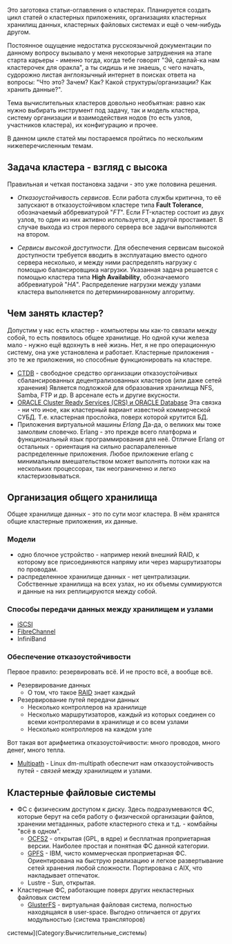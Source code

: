 Это заготовка статьи-оглавления о кластерах. Планируется создать цикл
статей о кластерных приложениях, организациях кластерных хранилищ
данных, кластерных файловых системах и ещё о чем-нибудь другом.

Постоянное ощущение недостатка русскоязычной документации по данному
вопросу вызывало у меня некоторые затруднения на этапе старта
карьеры - именно тогда, когда тебе говорят "Эй, сделай-ка нам
кластерочек для оракла", а ты сидишь и не знаешь, с чего начать,
судорожно листая англоязычный интернет в поисках ответа на вопросы:
"Что это? Зачем? Как? Какой структуры/организации? Как хранить данные?".

Тема вычислительных кластеров довольно необъятная: равно как нужно
выбирать инструмент под задачу, так и модель кластера, систему
организации и взаимодействия нодов (то есть узлов, участников
кластера), их конфигурацию и прочее.

В данном цикле статей мы постараемся пройтись по нескольким
нижеперечисленным темам.

## Задача кластера - взгляд с высока

Правильная и четкая постановка задачи - это уже половина решения.

  - *Отказоустойчивость сервисов*.
    Если работа службы критична, то её запускают в отказоустойчивом
    кластере типа **Fault Tolerance**, обозначаемый аббревиатурой
    "*FT*". Если FT-кластер состоит из двух узлов, то один из них
    активно используется, а другой простаивает. В случае выхода
    из строя первого сервера все задачи выполняются на втором.

<!-- end list -->

  - *Сервисы высокой доступности*.
    Для обеспечения сервисам высокой доступности требуется вводить в
    эксплуатацию вместо одного сервера несколько, и между ними
    распределять нагрузку с помощью балансировщика нагрузки.
    Указанная задача решается с помощью кластера типа **High
    Availability**, обозначаемого аббревиатурой "*HA*". Распределение
    нагрузки между узлами кластера выполняется по детерминированному
    алгоритму.

## Чем занять кластер?

Допустим у нас есть кластер - компьютеры мы как-то связали между собой,
то есть появилось общее хранилище. Но одной кучи железа мало - нужно
ещё вдохнуть в неё жизнь. Нет, я не про операционную систему, она уже
установлена и работает. Кластерные приложения - это те же приложения, но
способные функционировать на кластере.

  - [CTDB](CTDB) - свободное средство организации
    отказоустойчивых сбалансированных децентрализованных
    кластеров (или даже сетей хранения)
    Является подложкой для образования хранилища NFS, Samba, FTP и др. В
    арсенале есть и другие вкусности.
  - [ORACLE Cluster Ready Services (CRS) и ORACLE
    Database](Кластеры_ORACLE)
    Эта связка - ни что иное, как кластерный вариант известной
    коммерческой СУБД. Т.е. кластерная прослойка, поверх
    которой крутится БД.
  - Приложения виртуальной машины *Erlang*
    Да-да, о великих мы тоже замолвим словечко. Erlang - это прежде
    всего платформа и функциональный язык программирования для неё.
    Отличие Erlang от остальных - ориентация на сильно распаралеленные
    распределенные приложения. Любое приложение erlang с минимальным
    вмешательством может выполнять потоки как на нескольких
    процессорах, так неограниченно и легко
    кластеризовываться.

## Организация общего хранилища

Общее хранилище данных - это по сути мозг кластера. В нём хранятся общие
кластерные приложения, их данные.

### Модели

  - одно блочное устройство - например некий внешний RAID, к которому
    все присоединяются напряму или через маршрутизаторы по проводам.
  - распределенное хранилище данных - нет централизации. Собственные
    хранилища на всех узлах, но их объемы суммируются и данные на
    них реплицируются между собой.

### Способы передачи данных между хранилищем и узлами

  - [iSCSI](iSCSI)
  - [FibreChannel](FibreChannel)
  - InfiniBand

### Обеспечение отказоустойчивости

Первое правило: резервировать всё. И не просто всё, а вообще всё.

  - Резервирование данных
      - О том, что такое [RAID](RAID) знает каждый
  - Резервирование путей передачи данных
      - Несколько контроллеров на хранилище
      - Несколько маршрутизаторов, каждый из которых соединен со всеми
        контроллерами в хранилище и со всем узлами
      - Несколько контроллеров на каждом узле

Вот такая вот арифметика отказоустойчивости: много проводов, много
денег, много тепла.

  - [Multipath](Multipath) - Linux dm-multipath обеспечит нам
    отказоустойчивость путей - *связей* между хранилищем и узлами.

## Кластерные файловые системы

  - ФС с физическим доступом к диску.
    Здесь подразумеваются ФС, которые берут на себя работу о физической
    организации файлов, хранении метаданных, работе кластерного стека и
    т.д. - комбайны "всё в одном".
      - [OCFS2](OCFS2) - открытая (GPL, в ядре) и бесплатная
        проприетарная версии. Наиболее простая и понятная ФС данной
        категории.
      - [GPFS](GPFS) - IBM, чисто коммерческая проприетарная
        ФС. Ориентирована на быструю реализацию и легкое развертывание
        сетей хранения любой сложности. Портирована с AIX, что
        накладывает отпечаток.
      - Lustre - Sun, открытая.
  - Кластерные ФС, работающие поверх других некластерных файловых систем
      - [GlusterFS](GlusterFS) - виртуальная файловая
        система, полностью находящаяся в user-space. Выгодно
        отличается от других модульностью (система трансляторов)

системы](Category:Вычислительные_системы)